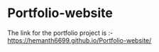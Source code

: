 # Portfolio-website
The link for the portfolio project is :-
      https://hemanth6699.github.io/Portfolio-website/
